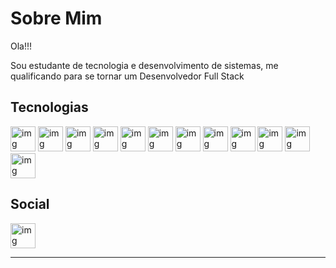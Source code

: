 # Sobre Mim

Ola!!!

Sou estudante de tecnologia e desenvolvimento de sistemas, me qualificando para se tornar um Desenvolvedor Full Stack

## Tecnologias

<img src = "https://devicon-website.vercel.app/api/csharp/original.svg" alt="img" width="40" heigth="40"> <img src = "https://devicon-website.vercel.app/api/dot-net/original.svg" alt="img" width="40" heigth="40"> <img src = "https://devicon-website.vercel.app/api/c/original.svg" alt="img" width="40" heigth="40"> <img src = "https://devicon-website.vercel.app/api/javascript/original.svg" alt="img" width="40" heigth="40"> <img src = "https://devicon-website.vercel.app/api/nodejs/original.svg" alt="img" width="40" heigth="40"> <img src = "https://devicon-website.vercel.app/api/java/original.svg" alt="img" width="40" heigth="40"> <img src = "https://devicon-website.vercel.app/api/html5/original.svg" alt="img" width="40" heigth="40"> <img src = "https://devicon-website.vercel.app/api/css3/original.svg" alt="img" width="40" heigth="40"> <img src = "https://devicon-website.vercel.app/api/mysql/original.svg" alt="img" width="40" heigth="40"> <img src = "https://devicon-website.vercel.app/api/postgresql/original.svg" alt="img" width="40" heigth="40"> <img src = "https://devicon-website.vercel.app/api/microsoftsqlserver/plain.svg" alt="img" width="40" heigth="40"> <img src = "https://devicon-website.vercel.app/api/git/original.svg" alt="img" width="40" heigth="40">

## Social

<a href="https://www.linkedin.com/in/of-alisson-lima/" target="_blank">
<img src = "https://devicon-website.vercel.app/api/linkedin/original.svg" target ="_blank" alt="img" width="40" heigth="40">
</a>

***
